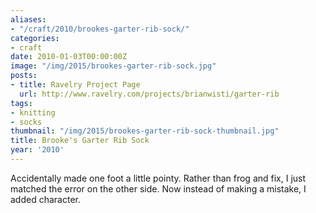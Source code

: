 ```yaml
---
aliases:
- "/craft/2010/brookes-garter-rib-sock/"
categories:
- craft
date: 2010-01-03T00:00:00Z
image: "/img/2015/brookes-garter-rib-sock.jpg"
posts:
- title: Ravelry Project Page
  url: http://www.ravelry.com/projects/brianwisti/garter-rib
tags:
- knitting
- socks
thumbnail: "/img/2015/brookes-garter-rib-sock-thumbnail.jpg"
title: Brooke's Garter Rib Sock
year: '2010'
---
```


Accidentally made one foot a little pointy. Rather than frog and fix, I just matched the error on the other side. Now instead of making a mistake, I added character.
